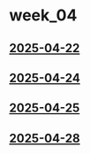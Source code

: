 # week_04 <!-- markmap: foldAll -->
## [2025-04-22](2025-04-22/2025-04-22.html)
## [2025-04-24](2025-04-24/2025-04-24.html)
## [2025-04-25](2025-04-25/2025-04-25.html)
## [2025-04-28](2025-04-28/2025-04-28.html)
